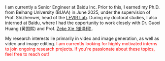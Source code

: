 I am currently a Senior Engineer at Baidu Inc. Prior to this, I earned my Ph.D. from Beihang University (BUAA) in June 2025, under the supervision of Prof. Shizhenwei, head of the [LEVIR Lab](https://levir.buaa.edu.cn/). During my doctoral studies, I also interned at Baidu, where I had the opportunity to work closely with Dr. Guoxi Huang (黄国熙) and Prof. [Zeke Xie (谢泽柯)](https://sites.google.com/view/zeke-xie).

My research interests lie primarily in video and image generation, as well as video and image editing. <span style="color:red"> I am currently looking for highly motivated interns to join ongoing research projects. If you're passionate about these topics, feel free to reach out!</span>